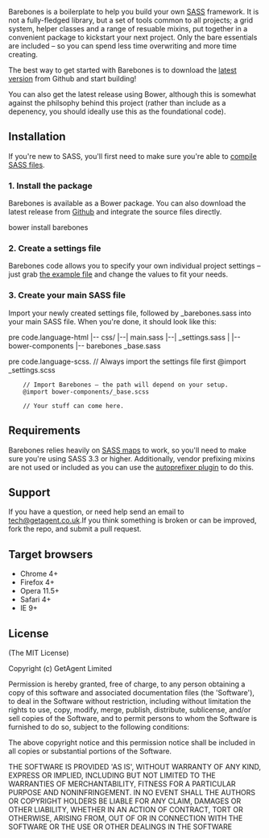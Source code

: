 Barebones is a boilerplate to help you build your own <a href="http://sass-lang.com/" target="_blank">SASS</a> framework. It is not a fully-fledged library, but a set of tools common to all projects; a grid system, helper classes and a range of resuable mixins, put together in a convenient package to kickstart your next project. Only the bare essentials are included – so you can spend less time overwriting and more time creating.

The best way to get started with Barebones is to download the <a href="https://github.com/sebpowell/barebones">latest version</a> from Github and start building!

You can also get the latest release using Bower, although this is somewhat against the philsophy behind this project (rather than include as a depenency, you should ideally use this as the foundational code).

## Installation

If you're new to SASS, you'll first need to make sure you're able to <a href="http://sass-lang.com/install" target="_blank">compile SASS files</a>.

### 1. Install the package
Barebones is available as a Bower package. You can also download the latest release from <a href="https://github.com/sebpowell/barebones">Github</a> and integrate the source files directly.

bower install barebones

### 2. Create a settings file

Barebones code allows you to specify your own individual project settings – just grab <a href="https://github.com/sebpowell/barebones/blob/master/docs/css/_settings.scss" target="_blank">the example file</a> </strong> and change the values to fit your needs.

### 3. Create your main SASS file

Import your newly created settings file, followed by <span class="var">_barebones.sass</span> into your main SASS file. When you're done, it should look like this:

pre
	code.language-html
		|-- css/
		|--| main.sass
		|--| _settings.sass
		|
		|-- bower-components
		|--	barebones
				_base.sass

pre
	code.language-scss.
		// Always import the settings file first
		@import _settings.scss

		// Import Barebones – the path will depend on your setup.
		@import bower-components/_base.scss

		// Your stuff can come here.



## Requirements

Barebones relies heavily on <a href="">SASS maps</a> to work, so you'll need to make sure you're using SASS 3.3 or higher. Additionally, vendor prefixing mixins are not used or included as you can use the <a href="https://github.com/postcss/autoprefixer" target="_blank">autoprefixer plugin</a> to do this.

## Support
If you have a question, or need help send an email to <a href="mailto:tech@getagent.co.uk">tech@getagent.co.uk</a>.If you think something is broken or can be improved, fork the repo, and submit a pull request.


## Target browsers

- Chrome 4+
- Firefox 4+
- Opera 11.5+
- Safari 4+
- IE 9+

## License

(The MIT License)

Copyright (c) GetAgent Limited

Permission is hereby granted, free of charge, to any person obtaining a copy of this software and associated documentation files (the 'Software'), to deal in the Software without restriction, including without limitation the rights to use, copy, modify, merge, publish, distribute, sublicense, and/or sell copies of the Software, and to permit persons to whom the Software is furnished to do so, subject to the following conditions:

The above copyright notice and this permission notice shall be included in all copies or substantial portions of the Software.

THE SOFTWARE IS PROVIDED 'AS IS', WITHOUT WARRANTY OF ANY KIND, EXPRESS OR IMPLIED, INCLUDING BUT NOT LIMITED TO THE WARRANTIES OF MERCHANTABILITY, FITNESS FOR A PARTICULAR PURPOSE AND NONINFRINGEMENT. IN NO EVENT SHALL THE AUTHORS OR COPYRIGHT HOLDERS BE LIABLE FOR ANY CLAIM, DAMAGES OR OTHER LIABILITY, WHETHER IN AN ACTION OF CONTRACT, TORT OR OTHERWISE, ARISING FROM, OUT OF OR IN CONNECTION WITH THE SOFTWARE OR THE USE OR OTHER DEALINGS IN THE SOFTWARE
